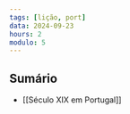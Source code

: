 ```yaml
---
tags: [lição, port]
data: 2024-09-23
hours: 2
modulo: 5
---
```


## Sumário
- [[Século XIX em Portugal]]